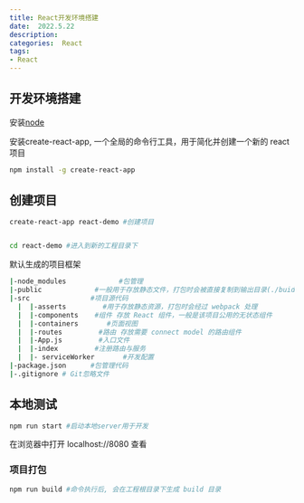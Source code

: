 ```yaml
---
title: React开发环境搭建
date:  2022.5.22
description:
categories:  React
tags:
- React
---
```


## 开发环境搭建

安装[node](https://nodejs.org/en/)

安装create-react-app, 一个全局的命令行工具，用于简化并创建一个新的 react 项目

```bash
npm install -g create-react-app
```

## 创建项目

```bash
create-react-app react-demo #创建项目


cd react-demo #进入到新的工程目录下
```

默认生成的项目框架
```bash
|-node_modules             #包管理
|-public             #一般用于存放静态文件，打包时会被直接复制到输出目录(./buidle)
|-src               #项目源代码
  |  |-asserts         #用于存放静态资源，打包时会经过 webpack 处理
  |  |-components    #组件 存放 React 组件，一般是该项目公用的无状态组件
  |  |-containers       #页面视图
  |  |-routes         #路由 存放需要 connect model 的路由组件
  |  |-App.js         #入口文件
  |  |-index         #注册路由与服务
  |  |- serviceWorker       #开发配置
|-package.json      #包管理代码
|-.gitignore # Git忽略文件
```

## 本地测试

```bash
npm run start #启动本地server用于开发
```

在浏览器中打开 localhost://8080 查看

### 项目打包

```bash
npm run build #命令执行后, 会在工程根目录下生成 build 目录
```